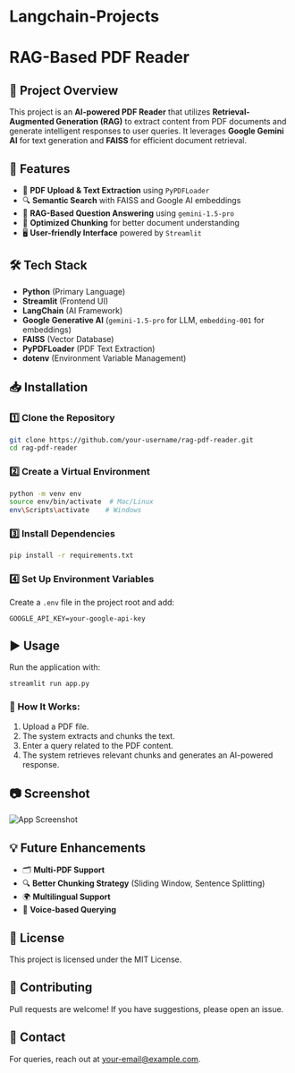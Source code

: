# Langchain-Projects
# RAG-Based PDF Reader

## 📌 Project Overview
This project is an **AI-powered PDF Reader** that utilizes **Retrieval-Augmented Generation (RAG)** to extract content from PDF documents and generate intelligent responses to user queries. It leverages **Google Gemini AI** for text generation and **FAISS** for efficient document retrieval.

## 🚀 Features
- 📄 **PDF Upload & Text Extraction** using `PyPDFLoader`
- 🔍 **Semantic Search** with FAISS and Google AI embeddings
- 🤖 **RAG-Based Question Answering** using `gemini-1.5-pro`
- 🎯 **Optimized Chunking** for better document understanding
- 🖥️ **User-friendly Interface** powered by `Streamlit`

## 🛠️ Tech Stack
- **Python** (Primary Language)
- **Streamlit** (Frontend UI)
- **LangChain** (AI Framework)
- **Google Generative AI** (`gemini-1.5-pro` for LLM, `embedding-001` for embeddings)
- **FAISS** (Vector Database)
- **PyPDFLoader** (PDF Text Extraction)
- **dotenv** (Environment Variable Management)

## 📥 Installation
### 1️⃣ Clone the Repository
```bash
git clone https://github.com/your-username/rag-pdf-reader.git
cd rag-pdf-reader
```

### 2️⃣ Create a Virtual Environment
```bash
python -m venv env
source env/bin/activate  # Mac/Linux
env\Scripts\activate    # Windows
```

### 3️⃣ Install Dependencies
```bash
pip install -r requirements.txt
```

### 4️⃣ Set Up Environment Variables
Create a `.env` file in the project root and add:
```
GOOGLE_API_KEY=your-google-api-key
```

## ▶️ Usage
Run the application with:
```bash
streamlit run app.py
```

### 📌 How It Works:
1. Upload a PDF file.
2. The system extracts and chunks the text.
3. Enter a query related to the PDF content.
4. The system retrieves relevant chunks and generates an AI-powered response.

## 📷 Screenshot
![App Screenshot](screenshot.png)

## 💡 Future Enhancements
- 🗂️ **Multi-PDF Support**
- 🔍 **Better Chunking Strategy** (Sliding Window, Sentence Splitting)
- 🌍 **Multilingual Support**
- 🎤 **Voice-based Querying**

## 📜 License
This project is licensed under the MIT License.

## 🤝 Contributing
Pull requests are welcome! If you have suggestions, please open an issue.

## 📩 Contact
For queries, reach out at [your-email@example.com](mailto:swntshrd1@gmail.com).


